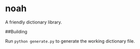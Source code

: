 noah
====

A friendly dictionary library.

##Building

Run `python generate.py` to generate the working dictionary file.